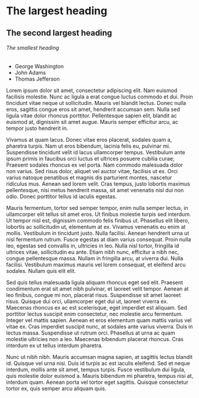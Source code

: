 # The largest heading
## The second largest heading
###### The smallest heading

- George Washington
- John Adams
- Thomas Jefferson



Lorem ipsum dolor sit amet, consectetur adipiscing elit. Nam euismod facilisis molestie. Nunc ac ligula a erat congue luctus commodo et dui. Proin tincidunt vitae neque ut sollicitudin. Mauris vel blandit lectus. Donec nulla eros, sagittis congue eros sit amet, hendrerit accumsan sem. Nulla sed ligula vitae dolor rhoncus porttitor. Pellentesque sapien elit, blandit ac euismod at, dignissim sit amet augue. Mauris semper efficitur arcu, ac tempor justo hendrerit in.

Vivamus at quam lacus. Donec vitae eros placerat, sodales quam a, pharetra turpis. Nam ut eros bibendum, lacinia felis eu, pulvinar mi. Suspendisse tincidunt velit id lacus ullamcorper tempus. Vestibulum ante ipsum primis in faucibus orci luctus et ultrices posuere cubilia curae; Praesent sodales rhoncus ex vel porta. Nam commodo malesuada dolor non varius. Sed risus dolor, aliquet vel auctor vitae, facilisis ut ex. Orci varius natoque penatibus et magnis dis parturient montes, nascetur ridiculus mus. Aenean sed lorem velit. Cras tempus, justo lobortis maximus pellentesque, nisi metus hendrerit massa, sit amet venenatis nisl dui non odio. Donec porttitor tellus id iaculis egestas.

Mauris fermentum, tortor sed semper tempor, enim nulla semper lectus, in ullamcorper elit tellus sit amet eros. Ut finibus molestie turpis sed interdum. Ut tempor nisl est, dignissim commodo felis finibus ut. Phasellus elit libero, lobortis ac sollicitudin ut, elementum at ex. Vivamus venenatis eu enim at mollis. Vestibulum in tincidunt justo. Nulla facilisi. Aenean hendrerit urna ut nisl fermentum rutrum. Fusce egestas at diam varius consequat. Proin nulla leo, egestas sed convallis in, ultricies in leo. Nulla nisl tortor, fringilla id ultrices vitae, sollicitudin eu ante. Etiam nibh nunc, efficitur a nibh nec, congue pellentesque massa. Nullam in fringilla arcu, at viverra dui. Nulla facilisi. Vestibulum maximus mauris vel lorem consequat, et eleifend arcu sodales. Nullam quis elit elit.

Sed quis tellus malesuada ligula aliquam rhoncus eget sed elit. Praesent condimentum erat sit amet nibh pulvinar, et laoreet velit tempor. Aenean at leo finibus, congue mi non, placerat risus. Suspendisse sit amet laoreet risus. Quisque dui orci, ullamcorper eget dui ut, laoreet viverra ex. Maecenas rhoncus ex ac est scelerisque, eget imperdiet est aliquam. Sed porttitor lectus suscipit enim consectetur, nec molestie arcu fermentum. Integer vel mattis sapien. Aenean et eros elementum quam mattis varius vel vitae ex. Cras imperdiet suscipit nunc, at sodales ante varius viverra. Duis in lectus massa. Suspendisse ut rutrum orci. Phasellus at urna ac quam molestie ultricies non a leo. Maecenas bibendum placerat rhoncus. Cras interdum ex ut tellus interdum pharetra.

Nunc ut nibh nibh. Mauris accumsan magna sapien, at sagittis lectus blandit id. Quisque vel urna nisi. Duis id turpis ac est iaculis eleifend. Sed et neque interdum, mollis ante sit amet, tempus turpis. Fusce vestibulum dui ligula, quis molestie dolor euismod a. Mauris bibendum mi pharetra, tempus nisi at, interdum quam. Aenean porta vel tortor eget sagittis. Quisque consectetur tortor ex, quis semper arcu aliquam quis. 

